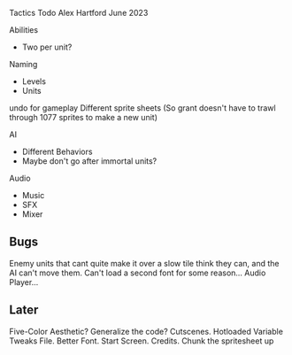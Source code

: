 Tactics
Todo
Alex Hartford
June 2023

Abilities
* Two per unit?

Naming
* Levels
* Units

undo for gameplay
Different sprite sheets (So grant doesn't have to trawl through 1077 sprites to make a new unit)

AI
* Different Behaviors
* Maybe don't go after immortal units?

Audio
* Music
* SFX
* Mixer

Bugs
----
Enemy units that cant quite make it over a slow tile think they can, and the AI
  can't move them.
Can't load a second font for some reason...
Audio Player...

Later
-----
Five-Color Aesthetic? Generalize the code?
Cutscenes.
Hotloaded Variable Tweaks File.
Better Font.
Start Screen.
Credits.
Chunk the spritesheet up

